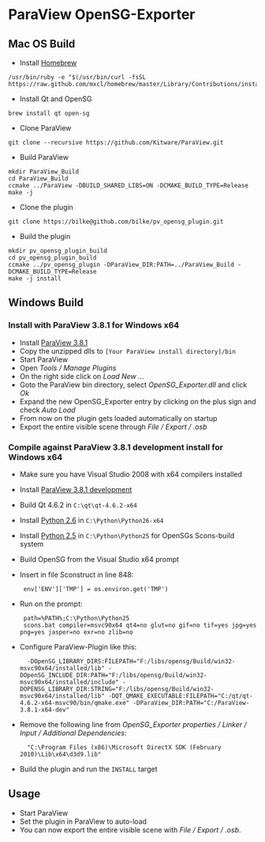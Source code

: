 ParaView OpenSG-Exporter
========================

Mac OS Build
--------------

- Install [Homebrew](http://mxcl.github.com/homebrew/)

```shell
/usr/bin/ruby -e "$(/usr/bin/curl -fsSL https://raw.github.com/mxcl/homebrew/master/Library/Contributions/install_homebrew.rb)"
```

- Install Qt and OpenSG

```shell
brew install qt open-sg
```

- Clone ParaView

```shell
git clone --recursive https://github.com/Kitware/ParaView.git
```

- Build ParaView

```shell
mkdir ParaView_Build
cd ParaView_Build
ccmake ../ParaView -DBUILD_SHARED_LIBS=ON -DCMAKE_BUILD_TYPE=Release
make -j
```

- Clone the plugin

```shell
git clone https://bilke@github.com/bilke/pv_opensg_plugin.git
```

- Build the plugin

```shell
mkdir pv_opensg_plugin_build
cd pv_opensg_plugin_build
ccmake ../pv_opensg_plugin -DParaView_DIR:PATH=../ParaView_Build -DCMAKE_BUILD_TYPE=Release
make -j install
```

Windows Build
-------------

### Install with ParaView 3.8.1 for Windows x64 ###

- Install [ParaView 3.8.1][pv]
- Copy the unzipped dlls to  `[Your ParaView install directory]/bin`
- Start ParaView
- Open *Tools / Manage Plugins*
 - On the right side click on *Load New ...*
  - Goto the ParaView bin directory, select *OpenSG_Exporter.dll* and click *Ok*
  - Expand the new OpenSG_Exporter entry by clicking on the plus sign and check *Auto Load*
 - From now on the plugin gets loaded automatically on startup
- Export the entire visible scene through *File / Export / .osb*

### Compile against ParaView 3.8.1 development install for Windows x64 ###

- Make sure you have Visual Studio 2008 with x64 compilers installed
- Install [ParaView 3.8.1 development][pv_dev]
- Build Qt 4.6.2 in `C:\qt\qt-4.6.2-x64`
- Install [Python 2.6][python] in `C:\Python\Python26-x64`
- Install [Python 2.5][python25] in `C:\Python\Python25` for OpenSGs Scons-build system
- Build OpenSG from the Visual Studio x64 prompt
 - Insert in file Sconstruct in line 848:

		env['ENV']['TMP'] = os.environ.get('TMP')

 - Run on the prompt:

		path=%PATH%;C:\Python\Python25
		scons.bat compiler=msvc90x64 qt4=no glut=no gif=no tif=yes jpg=yes png=yes jasper=no exr=no zlib=no

- Configure ParaView-Plugin like this:

		-DOpenSG_LIBRARY_DIRS:FILEPATH="F:/libs/opensg/Build/win32-msvc90x64/installed/lib" -DOpenSG_INCLUDE_DIR:PATH="F:/libs/opensg/Build/win32-msvc90x64/installed/include" -DOPENSG_LIBRARY_DIR:STRING="F:/libs/opensg/Build/win32-msvc90x64/installed/lib" -DQT_QMAKE_EXECUTABLE:FILEPATH="C:/qt/qt-4.6.2-x64-msvc90/bin/qmake.exe" -DParaView_DIR:PATH="C:/ParaView-3.8.1-x64-dev"

- Remove the following line from *OpenSG_Exporter properties / Linker / Input / Additional Dependencies*:

		"C:\Program Files (x86)\Microsoft DirectX SDK (February 2010)\Lib\x64\d3d9.lib"

- Build the plugin and run the `INSTALL` target

Usage
-----

- Start ParaView
- Set the plugin in ParaView to auto-load
- You can now export the entire visible scene with *File / Export / .osb*.

[pv]:http://paraview.org/files/v3.8/ParaView-3.8.1-Win64-x86.exe
[pv_dev]:http://paraview.org/files/v3.8/ParaView-Development-3.8.1-Win64-x86.exe
[python]:http://www.python.org/ftp/python/2.6.6/python-2.6.6.amd64.msi
[python25]:http://www.python.org/ftp/python/2.5.4/python-2.5.4.msi